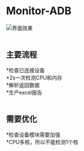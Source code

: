 # Monitor-ADB<br>
![界面效果](https://github.com/DecemberRicecake/Monitor-ADB/blob/master/mdpic/mdpic01.png)<br>
<br>
## 主要流程<br>
*检查已连接设备<br>
*2s一次检测CPU和内存<br>
*解析返回数据<br>
*生产excel报告<br>
<br>
## 需要优化<br>
*检查设备模块需要加强<br>
*CPU多核，所以不能检测1个核
